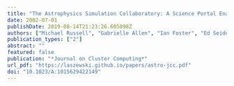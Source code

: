 ```yaml
---
title: "The Astrophysics Simulation Collaboratory: A Science Portal Enabling Community Software Development"
date: 2002-07-01
publishDate: 2019-08-14T21:23:26.605098Z
authors: ["Michael Russell", "Gabrielle Allen", "Ian Foster", "Ed Seidel", "Jason Novotny", "John Shalf", "Gregor von Laszewski", "Greg Daues"]
publication_types: ["2"]
abstract: ""
featured: false
publication: "*Journal on Cluster Computing*"
url_pdf: "https://laszewski.github.io/papers/astro-jcc.pdf"
doi: "10.1023/A:1015629422149"
---
```


